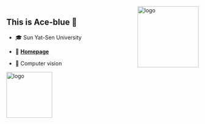 <img src="https://github-readme-stats.vercel.app/api?username=Ace-blue&show_icons=true" alt="logo" height="160" align="right" style="margin: auto; margin-bottom: 20px;" />

## This is Ace-blue 👀

- 🎓 Sun Yat-Sen University

- 📖 [**Homepage**](https://ace-blue.github.io/io/)

- 🔭 Computer vision



<img src="https://github-profile-trophy.vercel.app/?username=Ace-blue&theme=flat" alt="logo" height="120" align="center" style="margin: auto; margin-bottom: 20px;" />
